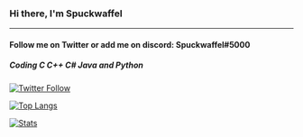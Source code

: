 ### Hi there, I'm Spuckwaffel 
---
#### Follow me on Twitter or add me on discord: Spuckwaffel#5000

##### Coding C C++ C# Java and Python

[![Twitter Follow](https://img.shields.io/twitter/follow/Spuckwaffel?color=1DA1F2&logo=twitter&style=for-the-badge)](https://twitter.com/intent/follow?original_referer=https%3A%2F%2Fgithub.com%2FSpuckwaffel&screen_name=Spuckwaffel)

[![Top Langs](https://github-readme-stats.vercel.app/api/top-langs/?username=Spuckwaffel&layout=compact&theme=highcontrast)](https://github.com/Spuckwaffel/github-readme-stats)


[![Stats](https://github-readme-stats.vercel.app/api?username=Spuckwaffel&theme=highcontrast&show_icons=true)](https://github-readme-stats.vercel.app/api?username=Spuckwaffel&theme=highcontrast&show_icons=true)
